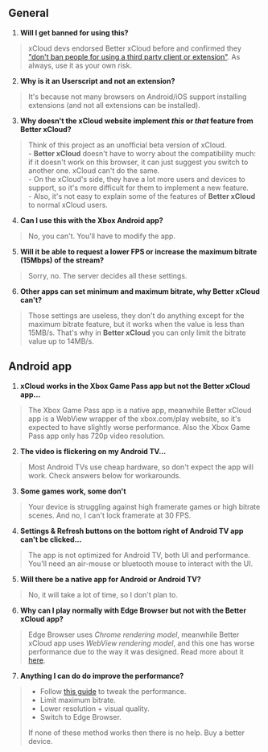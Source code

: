 ## General

1. **Will I get banned for using this?**  
> xCloud devs endorsed Better xCloud before and confirmed they ["don't ban people for using a third party client or extension"](https://old.reddit.com/r/xcloud/comments/1b5d4dl/new_better_xcloud_feature_play_local_coop_games/kt6w1wt/). As always, use it as your own risk.

2. **Why is it an Userscript and not an extension?**  
> It's because not many browsers on Android/iOS support installing extensions (and not all extensions can be installed).

3. **Why doesn't the xCloud website implement *this* or *that* feature from Better xCloud?**  
> Think of this project as an unofficial beta version of xCloud.  
>     - **Better xCloud** doesn't have to worry about the compatibility much: if it doesn't work on this browser, it can just suggest you switch to another one. xCloud can't do the same.  
>     - On the xCloud's side, they have a lot more users and devices to support, so it's more difficult for them to implement a new feature.  
>     - Also, it's not easy to explain some of the features of **Better xCloud** to normal xCloud users.  

4. **Can I use this with the Xbox Android app?**  
> No, you can't. You'll have to modify the app.

5. **Will it be able to request a lower FPS or increase the maximum bitrate (15Mbps) of the stream?**  
> Sorry, no. The server decides all these settings.

6. **Other apps can set minimum and maximum bitrate, why Better xCloud can't?**  
> Those settings are useless, they don't do anything except for the maximum bitrate feature, but it works when the value is less than 15MB/s. That's why in **Better xCloud** you can only limit the bitrate value up to 14MB/s.

## Android app

1. **xCloud works in the Xbox Game Pass app but not the Better xCloud app...**  
> The Xbox Game Pass app is a native app, meanwhile Better xCloud app is a WebView wrapper of the xbox.com/play website, so it's expected to have slightly worse performance. Also the Xbox Game Pass app only has 720p video resolution.

2. **The video is flickering on my Android TV...**  
> Most Android TVs use cheap hardware, so don't expect the app will work. Check answers below for workarounds.  

3. **Some games work, some don't**  
> Your device is struggling against high framerate games or high bitrate scenes. And no, I can't lock framerate at 30 FPS.  

4. **Settings & Refresh buttons on the bottom right of Android TV app can't be clicked...**  
> The app is not optimized for Android TV, both UI and performance. You'll need an air-mouse or bluetooth mouse to interact with the UI.

5. **Will there be a native app for Android or Android TV?**  
> No, it will take a lot of time, so I don't plan to.  

6. **Why can I play normally with Edge Browser but not with the Better xCloud app?**  
> Edge Browser uses *Chrome rendering model*, meanwhile Better xCloud app uses *WebView rendering model*, and this one has worse performance due to the way it was designed. Read more about it [here](https://issues.chromium.org/issues/40817676#comment65).

7. **Anything I can do do improve the performance?**  
> - Follow [this guide](guide/android-webview-tweaks.md) to tweak the performance.  
> - Limit maximum bitrate.  
> - Lower resolution + visual quality.  
> - Switch to Edge Browser.  
>
> If none of these method works then there is no help. Buy a better device.
